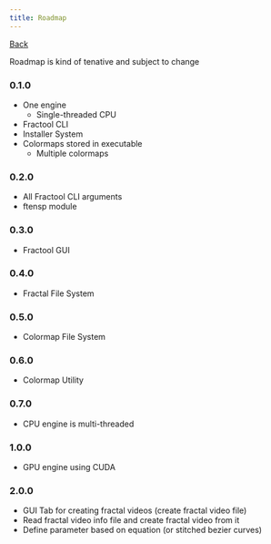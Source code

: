 ```yaml
---
title: Roadmap
---
```


[Back](/fractool)

Roadmap is kind of tenative and subject to change

### 0.1.0
- One engine
    - Single-threaded CPU
- Fractool CLI
- Installer System
- Colormaps stored in executable
    - Multiple colormaps

### 0.2.0
- All Fractool CLI arguments
- ftensp module

### 0.3.0
- Fractool GUI

### 0.4.0
- Fractal File System

### 0.5.0
- Colormap File System

### 0.6.0
- Colormap Utility

### 0.7.0
- CPU engine is multi-threaded

### 1.0.0
- GPU engine using CUDA

### 2.0.0
- GUI Tab for creating fractal videos (create fractal video file)
- Read fractal video info file and create fractal video from it
- Define parameter based on equation (or stitched bezier curves)
